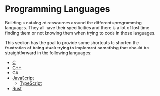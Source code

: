 # Programming Languages

Building a catalog of ressources around the differents programming languages. They all have their specificities and there is a lot of lost time finding them or not knowing them when trying to code in those languages.

This section has the goal to provide some shortcuts to shorten the frustration of being stuck trying to implement something that should be straightforward in the following languages:

- [C](./c.md)
- [C++](./c++.md)
- C#
- [JavaScript](./javascript/javascript.md)
	- [TypeScript](./javascript/typescript.md)
- [Rust](./rust.md)
